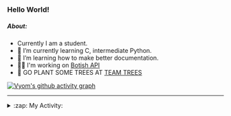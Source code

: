 ### Hello World!

##### About:
- Currently I am a student.
- 🌱 I’m currently learning C, intermediate Python.
- 🌱 I’m learning how to make better documentation.
- 👨‍💻 I'm working on [Botish API](https://github.com/Vyvy-vi/api)
- 🌱 GO PLANT SOME TREES AT [TEAM TREES](https://teamtrees.org/)

[![Vyom's github activity graph](https://activity-graph.herokuapp.com/graph?username=Vyvy-vi)](https://github.com/ashutosh00710/github-readme-activity-graph)

---
<details>
  <summary>:zap: My Activity:</summary>
  
<!--START_SECTION:waka-->
![Code Time](http://img.shields.io/badge/Code%20Time-768%20hrs%2032%20mins-blue)

**I'm a Night 🦉** 

```text
🌞 Morning    62 commits     ██░░░░░░░░░░░░░░░░░░░░░░░   9.61% 
🌆 Daytime    155 commits    ██████░░░░░░░░░░░░░░░░░░░   24.03% 
🌃 Evening    202 commits    ███████░░░░░░░░░░░░░░░░░░   31.32% 
🌙 Night      226 commits    ████████░░░░░░░░░░░░░░░░░   35.04%

```
📅 **I'm Most Productive on Sunday** 

```text
Monday       63 commits     ██░░░░░░░░░░░░░░░░░░░░░░░   9.77% 
Tuesday      109 commits    ████░░░░░░░░░░░░░░░░░░░░░   16.9% 
Wednesday    103 commits    ████░░░░░░░░░░░░░░░░░░░░░   15.97% 
Thursday     81 commits     ███░░░░░░░░░░░░░░░░░░░░░░   12.56% 
Friday       78 commits     ███░░░░░░░░░░░░░░░░░░░░░░   12.09% 
Saturday     65 commits     ██░░░░░░░░░░░░░░░░░░░░░░░   10.08% 
Sunday       146 commits    █████░░░░░░░░░░░░░░░░░░░░   22.64%

```


📊 **This Week I Spent My Time On** 

```text
🔥 Editors: 
VS Code                  15 hrs 39 mins      ████████████████████████░   96.07% 
Vim                      38 mins             █░░░░░░░░░░░░░░░░░░░░░░░░   3.93%

🐱‍💻 Projects: 
uni-webpages             3 hrs 45 mins       █████░░░░░░░░░░░░░░░░░░░░   23.1% 
api                      3 hrs 1 min         ████░░░░░░░░░░░░░░░░░░░░░   18.58% 
CSF                      2 hrs 37 mins       ████░░░░░░░░░░░░░░░░░░░░░   16.08% 
onboarding-bot           2 hrs 30 mins       ███░░░░░░░░░░░░░░░░░░░░░░   15.42% 
Praise-Bot-Discord       1 hr 39 mins        ██░░░░░░░░░░░░░░░░░░░░░░░   10.14%

```


 Last Updated on 29/04/2022 17:08:17 UTC
<!--END_SECTION:waka-->
</details>

